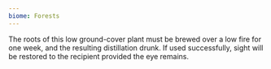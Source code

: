 ```yaml
---
biome: Forests
---
```

The roots of this low ground-cover plant must be brewed over a low fire for one week, and the resulting distillation drunk. If used successfully, sight will be restored to the recipient provided the eye remains. 

